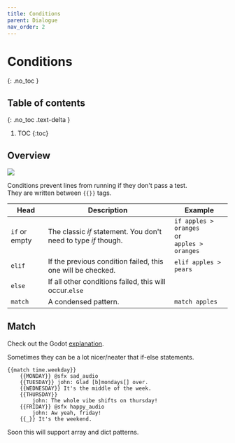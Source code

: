 ```yaml
---
title: Conditions
parent: Dialogue
nav_order: 2
---
```


# Conditions
{: .no_toc }


## Table of contents
{: .no_toc .text-delta }

1. TOC
{:toc}


## Overview
![](/conditions.png)

<!-- {% raw %} -->
Conditions prevent lines from running if they don't pass a test.  
They are written between `{{}}` tags.
<!-- {% endraw %} -->

|Head|Description|Example|
|----|-----------|-------|
|`if` or empty|The classic *if* statement. You don't need to type *if* though.|`if apples > oranges`<br>or<br>`apples > oranges`|
|`elif`|If the previous condition failed, this one will be checked.|`elif apples > pears`|
|`else`|If all other conditions failed, this will occur.`else`|
|`match`|A condensed pattern.|`match apples`|

## Match

Check out the Godot [explanation](https://docs.godotengine.org/en/latest/tutorials/scripting/gdscript/gdscript_basics.html#match).

Sometimes they can be a lot nicer/neater that if-else statements.

<!-- {% raw %} -->
```
{{match time.weekday}}
    {{MONDAY}} @sfx sad_audio
    {{TUESDAY}} john: Glad [b]mondays[] over.
    {{WEDNESDAY}} It's the middle of the week.
    {{THURSDAY}}
        john: The whole vibe shifts on thursday!
    {{FRIDAY}} @sfx happy_audio
        john: Aw yeah, friday!
    {{_}} It's the weekend.
```
<!-- {% endraw %} -->

Soon this will support array and dict patterns.
